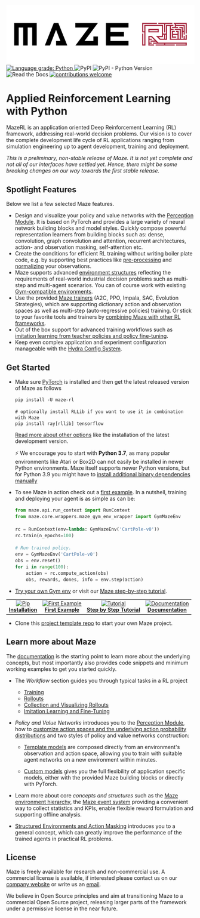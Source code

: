 ![Banner](https://github.com/enlite-ai/maze/raw/main/docs/source/logos/main_logo.png)
<a href="https://lgtm.com/projects/g/enlite-ai/maze/context:python">
    <img src="https://img.shields.io/lgtm/grade/python/g/enlite-ai/maze.svg?logo=lgtm&logoWidth=18" alt="Language grade: Python" />
</a>
![PyPI](https://img.shields.io/pypi/v/maze-rl)
![PyPI - Python Version](https://img.shields.io/pypi/pyversions/maze-rl)
![Read the Docs](https://img.shields.io/readthedocs/maze-rl)
[![contributions welcome](https://img.shields.io/badge/contributions-welcome-brightgreen.svg?style=flat)](https://github.com/dwyl/esta/issues)

# Applied Reinforcement Learning with Python

MazeRL is an application oriented Deep Reinforcement Learning (RL) framework, addressing real-world decision problems.
Our vision is to cover the complete development life cycle of RL applications ranging from simulation 
engineering up to agent development, training and deployment.

*This is a preliminary, non-stable release of Maze. It is not yet complete and not all of our interfaces have settled
yet. Hence, there might be some breaking changes on our way towards the first stable release.*

## Spotlight Features

Below we list a few selected Maze features.

 - Design and visualize your policy and value networks with the 
   [Perception Module](https://maze-rl.readthedocs.io/en/latest/policy_and_value_networks/perception_overview.html). 
   It is based on PyTorch and provides a large variety of neural network building blocks and model styles. 
   Quickly compose powerful representation learners from building blocks such as: dense, 
   convolution, graph convolution and attention, recurrent architectures, action- and observation masking, 
   self-attention etc.
 - Create the conditions for efficient RL training without writing boiler plate code, e.g. by supporting 
   best practices like [pre-processing](https://maze-rl.readthedocs.io/en/latest/environment_customization/observation_pre_processing.html) and 
   [normalizing](https://maze-rl.readthedocs.io/en/latest/environment_customization/observation_normalization.html) your observations.
 - Maze supports advanced [environment structures](https://maze-rl.readthedocs.io/en/latest/concepts_and_structure/env_hierarchy.html) reflecting 
   the requirements of real-world industrial decision problems such as multi-step and multi-agent scenarios. 
   You can of course work with existing [Gym-compatible environments](https://maze-rl.readthedocs.io/en/latest/best_practices_and_tutorials/integrating_gym_environment.html).
 - Use the provided [Maze trainers](https://maze-rl.readthedocs.io/en/latest/trainers/maze_trainers.html) (A2C, PPO, Impala, SAC, Evolution Strategies), 
   which are supporting dictionary action and observation spaces as well as multi-step (auto-regressive policies) training. 
   Or stick to your favorite tools and trainers by [combining Maze with other RL frameworks](todo/best_practices_and_tutorials/maze_and_other_frameworks.html).
 - Out of the box support for advanced training workflows such as [imitation learning from teacher policies and 
   policy fine-tuning](https://maze-rl.readthedocs.io/en/latest/workflow/imitation_and_fine_tuning.html). 
 - Keep even complex application and experiment configuration manageable with the [Hydra Config System](https://maze-rl.readthedocs.io/en/latest/concepts_and_structure/hydra.html).
 
## Get Started

* Make sure [PyTorch](https://pytorch.org/get-started/locally/) is installed and then get the latest released version of Maze as follows

      pip install -U maze-rl
      
      # optionally install RLLib if you want to use it in combination with Maze
      pip install ray[rllib] tensorflow  
    
  [Read more about other options](https://maze-rl.readthedocs.io/en/latest/getting_started/installation.html) like the installation of the latest 
  development version.  

  :zap:  We encourage you to start with **Python 3.7**, as many popular environments like Atari or Box2D can not easily 
  be installed in newer Python environments. Maze itself supports newer Python versions, but for Python 3.9 you might have to
  [install additional binary dependencies manually](https://maze-rl.readthedocs.io/en/latest/getting_started/installation.html)

* To see Maze in action check out a [first example](https://maze-rl.readthedocs.io/en/latest/getting_started/first_example.html).
In a nutshell, training and deploying your agent is as simple as can be:
  ```python
  from maze.api.run_context import RunContext
  from maze.core.wrappers.maze_gym_env_wrapper import GymMazeEnv

  rc = RunContext(env=lambda: GymMazeEnv('CartPole-v0'))
  rc.train(n_epochs=100)

  # Run trained policy.
  env = GymMazeEnv('CartPole-v0')
  obs = env.reset()
  for i in range(100):
      action = rc.compute_action(obs)
      obs, rewards, dones, info = env.step(action)
  ```

* [Try your own Gym env](https://maze-rl.readthedocs.io/en/latest/best_practices_and_tutorials/integrating_gym_environment.html)
  or visit our [Maze step-by-step tutorial](https://maze-rl.readthedocs.io/en/latest/getting_started/step_by_step_tutorial.html).

<table><tbody><tr>
    <td align="center"><a href="https://maze-rl.readthedocs.io/en/latest/getting_started/installation.html">
        <img src="https://github.com/enlite-ai/maze/raw/main/.github/pip.png" alt="Pip" width="128px"><br>
        <strong>Installation</strong>
    </a></td>
    <td align="center"><a href="https://maze-rl.readthedocs.io/en/latest/getting_started/first_example.html">
        <img src="https://github.com/enlite-ai/maze/raw/main/.github/start.png" alt="First Example" width="128px"><br>
        <strong>First Example</strong>
    </a></td>
    <td align="center"><a href="https://maze-rl.readthedocs.io/en/latest/getting_started/step_by_step_tutorial.html">
        <img src="https://github.com/enlite-ai/maze/raw/main/.github/steps.png" alt="Tutorial" width="128px"><br>
        <strong>Step by Step Tutorial</strong>
    </a></td>
    <td align="center"><a href="https://maze-rl.readthedocs.io/en/latest/">
        <img src="https://github.com/enlite-ai/maze/raw/main/.github/paper.png" alt="Documentation" width="128px"><br>
        <strong>Documentation</strong>
    </a></td>
</tr></tbody></table>

* Clone this [project template repo](https://github.com/enlite-ai/maze-cartpole>) to start your own Maze project.

## Learn more about Maze

The [documentation](https://maze-rl.readthedocs.io/en/latest/index.html#documentation-overview) is the starting point to learn more about
  the underlying concepts, but most importantly also provides code snippets and minimum working examples to 
  get you started quickly.

* The *Workflow* section guides you through typical tasks in a RL project
  * [Training](https://maze-rl.readthedocs.io/en/latest/workflow/training.html)
  * [Rollouts](https://maze-rl.readthedocs.io/en/latest/workflow/rollouts.html)
  * [Collection and Visualizing Rollouts](https://maze-rl.readthedocs.io/en/latest/workflow/rollouts_trajectories_viewer.html)
  * [Imitation Learning and Fine-Tuning](https://maze-rl.readthedocs.io/en/latest/workflow/imitation_and_fine_tuning.html) 

* *Policy and Value Networks* introduces you to the 
  [Perception Module](https://maze-rl.readthedocs.io/en/latest/policy_and_value_networks/perception_overview.html), 
  how to [customize action spaces and the underlying action probability distributions](https://maze-rl.readthedocs.io/en/latest/policy_and_value_networks/distributions_and_action_heads.html) 
  and two styles of policy and value networks construction:
  
  * [Template models](https://maze-rl.readthedocs.io/en/latest/policy_and_value_networks/perception_template_models.html) 
    are composed directly from an environment's observation and action space,
    allowing you to train with suitable agent networks on a new environment within minutes.
    
  * [Custom models](https://maze-rl.readthedocs.io/en/latest/policy_and_value_networks/perception_custom_models.html) gives you the full 
    flexibility of application specific models, either with the provided Maze building blocks or 
    directly with PyTorch. 

* Learn more about core *concepts and structures* such as the 
  [Maze environment hierarchy](https://maze-rl.readthedocs.io/en/latest/concepts_and_structure/env_hierarchy.html), the 
  [Maze event system](https://maze-rl.readthedocs.io/en/latest/concepts_and_structure/event_system.html) providing a convenient way to collect 
  statistics and KPIs, enable flexible reward formulation and supporting offline analysis. 

* [Structured Environments and Action Masking](https://maze-rl.readthedocs.io/en/latest/best_practices_and_tutorials/struct_env_tutorial.html) 
  introduces you to a general concept, which can greatly improve
  the performance of the trained agents in practical RL problems.

## License

Maze is freely available for research and non-commercial use. A commercial license is available, if interested please 
contact us on our [company website](https://enlite.ai) or write us an [email](mailto:office@enlite.ai).

We believe in Open Source principles and aim at transitioning Maze to a commercial Open Source project, 
releasing larger parts of the framework under a permissive license in the near future.  
